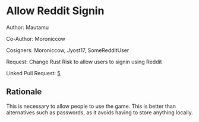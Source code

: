 # Allow Reddit Signin
Author: Mautamu

Co-Author: Moroniccow

Cosigners: Moroniccow, Jyost17, SomeRedditUser

Request: Change Rust Risk to allow users to signin using Reddit

Linked Pull Request: [5](https://github.com/mautamu/Risk/pull/5) <!-- This can be empty -->

## Rationale
This is necessary to allow people to use the game. This is better than alternatives such as passwords, as it avoids having to store anything locally.
